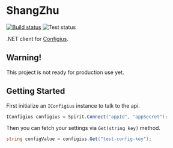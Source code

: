 ShangZhu
=
[![Build status](https://ci.appveyor.com/api/projects/status/qbhgym8bdomfjdmo?svg=true)](https://ci.appveyor.com/project/ocinbat/shangzhu)
![Test status](http://teststatusbadge.azurewebsites.net/api/status/ocinbat/shangzhu)

.NET client for [Configius](http://www.configius.com/).

Warning!
-
This project is not ready for production use yet.

Getting Started
-

First initialize an ```IConfigius``` instance to talk to the api.
```csharp
IConfigius configius = Spirit.Connect("appId", "appSecret");
```

Then you can fetch your settings via ```Get(string key)``` method.
```csharp
string configValue = configius.Get("test-config-key");
```
